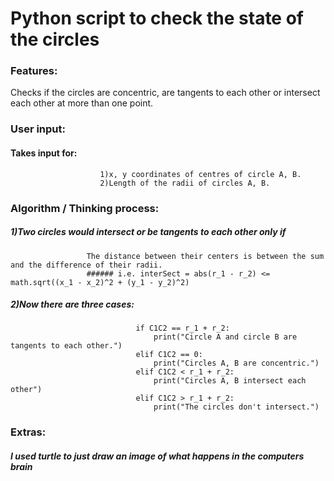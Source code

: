 # Python script to check the state of the circles

### Features:
Checks if the circles are concentric, are tangents to each other or intersect each other at more than one point.

### User input:
#### Takes input for:
                        1)x, y coordinates of centres of circle A, B.
                        2)Length of the radii of circles A, B.
                        
### Algorithm / Thinking process:    
##### 1)Two circles would intersect or be tangents to each other only if
                     The distance between their centers is between the sum and the difference of their radii.
                     ###### i.e. interSect = abs(r_1 - r_2) <= math.sqrt((x_1 - x_2)^2 + (y_1 - y_2)^2)

##### 2)Now there are three cases:
                                if C1C2 == r_1 + r_2:
                                    print("Circle A and circle B are tangents to each other.")
                                elif C1C2 == 0:
                                    print("Circles A, B are concentric.")
                                elif C1C2 < r_1 + r_2:
                                    print("Circles A, B intersect each other")
                                elif C1C2 > r_1 + r_2:
                                    print("The circles don't intersect.")

### Extras:
##### I used turtle to just draw an image of what happens in the computers brain 
